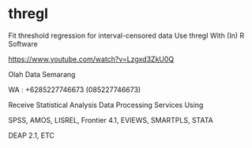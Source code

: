 # thregI
Fit threshold regression for interval-censored data Use thregI With (In) R Software

https://www.youtube.com/watch?v=Lzgxd3ZkU0Q

Olah Data Semarang

WA : +6285227746673 (085227746673)

Receive Statistical Analysis Data Processing Services Using

SPSS, AMOS, LISREL, Frontier 4.1, EVIEWS, SMARTPLS, STATA

DEAP 2.1, ETC
